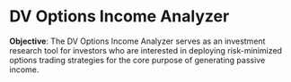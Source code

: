 DV Options Income Analyzer
===============================================================================

**Objective**: The DV Options Income Analyzer serves as an investment research tool for investors who are interested in deploying risk-minimized options trading strategies for the core purpose of generating passive income. 

